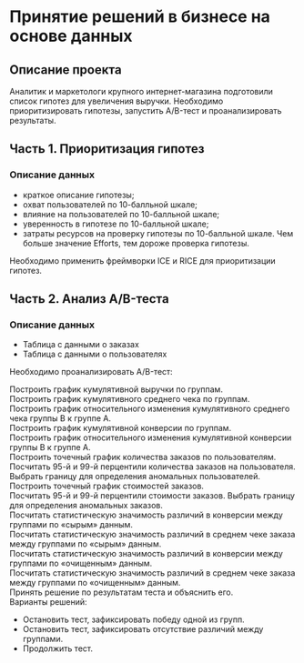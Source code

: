 # Принятие решений в бизнесе на основе данных

## Описание проекта
Аналитик и маркетологи крупного интернет-магазина подготовили список гипотез для увеличения выручки. Необходимо приоритизировать гипотезы, запустить A/B-тест и проанализировать результаты.

## Часть 1. Приоритизация гипотез

### Описание данных
- краткое описание гипотезы;
- охват пользователей по 10-балльной шкале;
- влияние на пользователей по 10-балльной шкале;
- уверенность в гипотезе по 10-балльной шкале;
- затраты ресурсов на проверку гипотезы по 10-балльной шкале. Чем больше значение Efforts, тем дороже проверка гипотезы.

Необходимо применить фреймворки ICE и RICE для приоритизации гипотез.       

## Часть 2. Анализ A/B-теста
### Описание данных
- Таблица с данными о заказах
- Таблица с данными о пользователях

Необходимо проанализировать A/B-тест:
   
Построить график кумулятивной выручки по группам.    
Построить график кумулятивного среднего чека по группам.   
Построить график относительного изменения кумулятивного среднего чека группы B к группе A.    
Построить график кумулятивной конверсии по группам.    
Построить график относительного изменения кумулятивной конверсии группы B к группе A.    
Построить точечный график количества заказов по пользователям.     
Посчитать 95-й и 99-й перцентили количества заказов на пользователя. Выбрать границу для определения аномальных пользователей.    
Построить точечный график стоимостей заказов.    
Посчитать 95-й и 99-й перцентили стоимости заказов. Выбрать границу для определения аномальных заказов.   
Посчитать статистическую значимость различий в конверсии между группами по «сырым» данным.   
Посчитать статистическую значимость различий в среднем чеке заказа между группами по «сырым» данным.    
Посчитать статистическую значимость различий в конверсии между группами по «очищенным» данным.    
Посчитать статистическую значимость различий в среднем чеке заказа между группами по «очищенным» данным.     
Принять решение по результатам теста и объяснить его.    
Варианты решений:    
- Остановить тест, зафиксировать победу одной из групп. 
- Остановить тест, зафиксировать отсутствие различий между группами. 
- Продолжить тест.  

